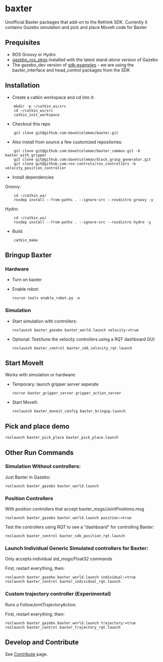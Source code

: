 baxter
======

Unofficial Baxter packages that add-on to the Rethink SDK. Currently it contains Gazebo simulation and pick and place MoveIt code for Baxter

## Prequisites

 * ROS Groovy or Hydro
 * [gazebo_ros_pkgs](gazebosim.org/wiki/Tutorials#ROS_Integration) installed with the latest stand-alone version of Gazebo
 * The gazebo_dev version of [sdk-examples](https://github.com/RethinkRobotics/sdk-examples) - we are using the baxter_interface and head_control packages from the SDK

## Installation

* Create a catkin workspace and cd into it:

```
    mkdir -p ~/catkin_ws/src
    cd ~/catkin_ws/src
    catkin_init_workspace
```

* Checkout this repo

```
    git clone git@github.com:davetcoleman/baxter.git
```

* Also install from source a few customized repositories:

```
    git clone git@github.com:davetcoleman/baxter_common.git -b baxter_with_gripper
    git clone git@github.com:davetcoleman/block_grasp_generator.git
    git clone git@github.com:ros-controls/ros_controllers -b velocity_position_controller
```

* Install dependencies

Groovy:
```
    cd ~/catkin_ws/
    rosdep install --from-paths . --ignore-src --rosdistro groovy -y
```

Hydro:
```
    cd ~/catkin_ws/
    rosdep install --from-paths . --ignore-src --rosdistro hydro -y
```

* Build

```
    catkin_make
```

## Bringup Baxter

### Hardware

 * Turn on baxter
 * Enable robot:

    ```
    rosrun tools enable_robot.py -e
    ```

### Simulation 

 * Start simulation with controllers:
   ```
   roslaunch baxter_gazebo baxter_world.launch velocity:=true
   ```

 * Optional: Test/tune the velocity controllers using a RQT dashboard GUI
   ```
   roslaunch baxter_control baxter_sdk_velocity_rqt.launch 
   ```

## Start MoveIt

Works with simulation or hardware:

 * Temporary: launch gripper server seperate

   ```
   rosrun baxter_gripper_server gripper_action_server
   ```
 * Start MoveIt:

   ```
   roslaunch baxter_moveit_config baxter_bringup.launch
   ```

## Pick and place demo

   ```
   roslaunch baxter_pick_place baxter_pick_place.launch
   ```

## Other Run Commands

### Simulation Without controllers:

Just Baxter in Gazebo:

```
roslaunch baxter_gazebo baxter_world.launch
```

### Position Controllers

With position controllers that accept baxter_msgs/JointPositions.msg

```
roslaunch baxter_gazebo baxter_world.launch position:=true
```

Test the controllers using RQT to see a "dashboard" for controlling Baxter:

```
roslaunch baxter_control baxter_sdk_position_rqt.launch 
```

### Launch Individual Generic Simulated controllers for Baxter:

Only accepts individual std_msgs/Float32 commands

First, restart everything, then:

```
roslaunch baxter_gazebo baxter_world.launch individual:=true
roslaunch baxter_control baxter_individual_rqt.launch 
```

### Custom trajectory controller (Experimental)

Runs a FollowJointTrajectoryAction.

First, restart everything, then:

```
roslaunch baxter_gazebo baxter_world.launch trajectory:=true
roslaunch baxter_control baxter_trajectory_rqt.launch
```

## Develop and Contribute

See [Contribute](https://github.com/osrf/baxter/blob/master/CONTRIBUTING.md) page.
